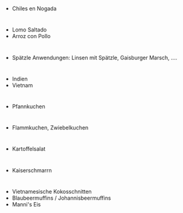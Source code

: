 #
* Chiles en Nogada

#
* Lomo Saltado
* Arroz con Pollo

#
* Spätzle Anwendungen: Linsen mit Spätzle, Gaisburger Marsch, ....

#
* Indien
* Vietnam

#
* Pfannkuchen

#
* Flammkuchen, Zwiebelkuchen

#
* Kartoffelsalat

#
* Kaiserschmarrn

#
* Vietnamesische Kokosschnitten
* Blaubeermuffins / Johannisbeermuffins
* Manni's Eis
